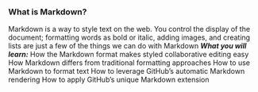 ### What is Markdown?
Markdown is a way to style text on the web. You control the display of the document; formatting words as bold or italic, adding images, and creating lists are just a few of the things we can do with Markdown
***What you will learn:***
How the Markdown format makes styled collaborative editing easy
How Markdown differs from traditional formatting approaches
How to use Markdown to format text
How to leverage GitHub’s automatic Markdown rendering
How to apply GitHub’s unique Markdown extension